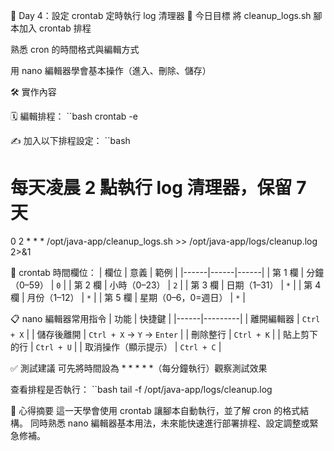 📌 Day 4：設定 crontab 定時執行 log 清理器
🎯 今日目標
將 cleanup_logs.sh 腳本加入 crontab 排程

熟悉 cron 的時間格式與編輯方式

用 nano 編輯器學會基本操作（進入、刪除、儲存）

🛠 實作內容

🗓 編輯排程：
``bash
crontab -e


✍ 加入以下排程設定：
``bash
# 每天凌晨 2 點執行 log 清理器，保留 7 天
0 2 * * * /opt/java-app/cleanup_logs.sh >> /opt/java-app/logs/cleanup.log 2>&1

📌 crontab 時間欄位：
| 欄位 | 意義 | 範例 |
|------|------|------|
| 第 1 欄 | 分鐘（0–59） | `0` |
| 第 2 欄 | 小時（0–23） | `2` |
| 第 3 欄 | 日期（1–31） | `*` |
| 第 4 欄 | 月份（1–12） | `*` |
| 第 5 欄 | 星期（0–6，0=週日） | `*` |

📋 nano 編輯器常用指令
| 功能 | 快捷鍵 |
|------|---------|
| 離開編輯器 | `Ctrl + X` |
| 儲存後離開 | `Ctrl + X` → `Y` → `Enter` |
| 刪除整行 | `Ctrl + K` |
| 貼上剪下的行 | `Ctrl + U` |
| 取消操作（顯示提示） | `Ctrl + C` |

✅ 測試建議
可先將時間設為 * * * * *（每分鐘執行）觀察測試效果

查看排程是否執行：
``bash
tail -f /opt/java-app/logs/cleanup.log

🧠 心得摘要
這一天學會使用 crontab 讓腳本自動執行，並了解 cron 的格式結構。
同時熟悉 nano 編輯器基本用法，未來能快速進行部署排程、設定調整或緊急修補。

